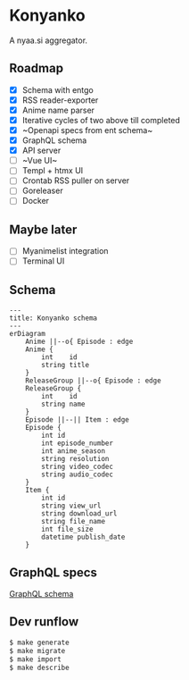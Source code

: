 # Konyanko

A nyaa.si aggregator.

## Roadmap

- [x] Schema with entgo
- [x] RSS reader-exporter
- [x] Anime name parser
- [x] Iterative cycles of two above till completed
- [x] ~Openapi specs from ent schema~
- [x] GraphQL schema
- [x] API server
- [ ] ~Vue UI~
- [ ] Templ + htmx UI
- [ ] Crontab RSS puller on server
- [ ] Goreleaser
- [ ] Docker

## Maybe later

- [ ] Myanimelist integration
- [ ] Terminal UI

## Schema

```mermaid
---
title: Konyanko schema
---
erDiagram
    Anime ||--o{ Episode : edge
    Anime {
        int    id
        string title
    }
    ReleaseGroup ||--o{ Episode : edge
    ReleaseGroup {
        int    id
        string name
    }
    Episode ||--|| Item : edge
    Episode {
        int id
        int episode_number
        int anime_season
        string resolution
        string video_codec
        string audio_codec
    }
    Item {
        int id
        string view_url
        string download_url
        string file_name
        int file_size
        datetime publish_date
    }
```

## GraphQL specs

[GraphQL schema](https://github.com/eiri/konyanko/blob/main/konyanko.graphql)

## Dev runflow

```bash
$ make generate
$ make migrate
$ make import
$ make describe
```
